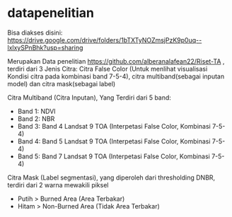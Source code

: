 # datapenelitian
Bisa diakses disini: https://drive.google.com/drive/folders/1bTXTyNOZmsjPzK9p0uq--lxlxySPnBhk?usp=sharing 

Merupakan Data penelitian https://github.com/alberanalafean22/Riset-TA , terdiri dari 3 Jenis Citra: Citra False Color (Untuk menlihat visualisasi Kondisi citra pada kombinasi band 7-5-4), citra multiband(sebagai inputan model) dan citra mask(sebagai label)

Citra Multiband (Citra Inputan), Yang Terdiri dari 5 band:
  *  Band 1: NDVI
  *  Band 2: NBR
  *  Band 3: Band 4 Landsat 9 TOA (Interpetasi False Color, Kombinasi 7-5-4)
  *  Band 4: Band 5 Landsat 9 TOA (Interpetasi False Color, Kombinasi 7-5-4)
  *  Band 5: Band 7 Landsat 9 TOA (Interpetasi False Color, Kombinasi 7-5-4)

Citra Mask (Label segmentasi), yang diperoleh dari thresholding DNBR, terdiri dari 2 warna mewakili piksel
 * Putih > Burned Area (Area Terbakar)
 * Hitam > Non-Burned Area (Tidak Area Terbakar)
